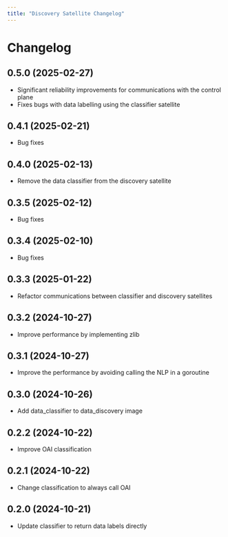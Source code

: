 ```yaml
---
title: "Discovery Satellite Changelog"
---
```


# Changelog

## 0.5.0 (2025-02-27)

- Significant reliability improvements for communications with the control plane
- Fixes bugs with data labelling using the classifier satellite

## 0.4.1 (2025-02-21)

- Bug fixes

## 0.4.0 (2025-02-13)

- Remove the data classifier from the discovery satellite

## 0.3.5 (2025-02-12)

- Bug fixes

## 0.3.4 (2025-02-10)

- Bug fixes

## 0.3.3 (2025-01-22)

- Refactor communications between classifier and discovery satellites

## 0.3.2 (2024-10-27)

-  Improve performance by implementing zlib

## 0.3.1 (2024-10-27)

- Improve the performance by avoiding calling the NLP in a goroutine

## 0.3.0 (2024-10-26)

- Add data_classifier to data_discovery image

## 0.2.2 (2024-10-22)

- Improve OAI classification

## 0.2.1 (2024-10-22)

- Change classification to always call OAI

## 0.2.0 (2024-10-21)

- Update classifier to return data labels directly